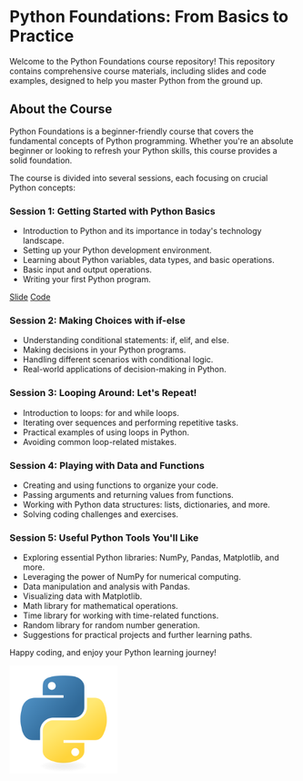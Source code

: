 # Python Foundations: From Basics to Practice 

Welcome to the Python Foundations course repository! This repository contains comprehensive course materials, including slides and code examples, designed to help you master Python from the ground up. 

## About the Course

Python Foundations is a beginner-friendly course that covers the fundamental concepts of Python programming. Whether you're an absolute beginner or looking to refresh your Python skills, this course provides a solid foundation. 

The course is divided into several sessions, each focusing on crucial Python concepts:

### Session 1: Getting Started with Python Basics
- Introduction to Python and its importance in today's technology landscape.
- Setting up your Python development environment.
- Learning about Python variables, data types, and basic operations.
- Basic input and output operations.
- Writing your first Python program.
  
[Slide](https://github.com/SARAH-HADDAD/Python-Foundations-From-Basics-to-Practice/blob/main/Slides/session1.pdf)
[Code](https://github.com/SARAH-HADDAD/Python-Foundations-From-Basics-to-Practice/blob/main/Codes/session1.ipynb)

### Session 2: Making Choices with if-else
- Understanding conditional statements: if, elif, and else.
- Making decisions in your Python programs.
- Handling different scenarios with conditional logic.
- Real-world applications of decision-making in Python.

### Session 3: Looping Around: Let's Repeat!
- Introduction to loops: for and while loops.
- Iterating over sequences and performing repetitive tasks.
- Practical examples of using loops in Python.
- Avoiding common loop-related mistakes.

### Session 4: Playing with Data and Functions
- Creating and using functions to organize your code.
- Passing arguments and returning values from functions.
- Working with Python data structures: lists, dictionaries, and more.
- Solving coding challenges and exercises.

### Session 5: Useful Python Tools You'll Like
- Exploring essential Python libraries: NumPy, Pandas, Matplotlib, and more.
- Leveraging the power of NumPy for numerical computing.
- Data manipulation and analysis with Pandas.
- Visualizing data with Matplotlib.
- Math library for mathematical operations.
- Time library for working with time-related functions.
- Random library for random number generation.
- Suggestions for practical projects and further learning paths.

Happy coding, and enjoy your Python learning journey!


<a href="https://www.python.org" target="_blank" rel="noreferrer"> <img src="https://raw.githubusercontent.com/devicons/devicon/master/icons/python/python-original.svg" alt="python" width="190" height="190"/> </a>
